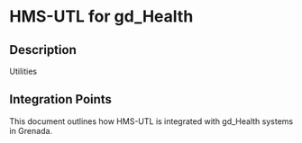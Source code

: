 # HMS-UTL for gd_Health

## Description

Utilities

## Integration Points

This document outlines how HMS-UTL is integrated with gd_Health systems in Grenada.
